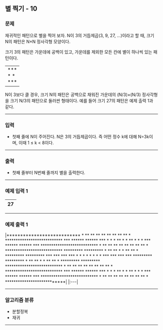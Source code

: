별 찍기 - 10
-------------
### 문제

재귀적인 패턴으로 별을 찍어 보자. N이 3의 거듭제곱(3, 9, 27, ...)이라고 할 때, 크기 N의 패턴은 N×N 정사각형 모양이다.

크기 3의 패턴은 가운데에 공백이 있고, 가운데를 제외한 모든 칸에 별이 하나씩 있는 패턴이다.

<table>
    <tr>
        <td>
            ***</br>
            * *</br>
            ***
        </td>
    </tr>
</table>

N이 3보다 클 경우, 크기 N의 패턴은 공백으로 채워진 가운데의 (N/3)×(N/3) 정사각형을 크기 N/3의 패턴으로 둘러싼 형태이다. 예를 들어 크기 27의 패턴은 예제 출력 1과 같다.

- - -

### 입력
* 첫째 줄에 N이 주어진다. N은 3의 거듭제곱이다. 즉 어떤 정수 k에 대해 N=3k이며, 이때 1 ≤ k < 8이다.

- - -

### 출력
* 첫째 줄부터 N번째 줄까지 별을 출력한다.

- - -

### 예제 입력 1
|27|
|:---|

- - -

### 예제 출력 1
|\*\*\*\*\*\*\*\*\*\*\*\*\*\*\*\*\*\*\*\*\*\*\*\*\*\*\*
\* \*\* \*\* \*\* \*\* \*\* \*\* \*\* \*\* \*
\*\*\*\*\*\*\*\*\*\*\*\*\*\*\*\*\*\*\*\*\*\*\*\*\*\*\*
\*\*\*   \*\*\*\*\*\*   \*\*\*\*\*\*   \*\*\*
\* \*   \* \*\* \*   \* \*\* \*   \* \*
\*\*\*   \*\*\*\*\*\*   \*\*\*\*\*\*   \*\*\*
\*\*\*\*\*\*\*\*\*\*\*\*\*\*\*\*\*\*\*\*\*\*\*\*\*\*\*
\* \*\* \*\* \*\* \*\* \*\* \*\* \*\* \*\* \*
\*\*\*\*\*\*\*\*\*\*\*\*\*\*\*\*\*\*\*\*\*\*\*\*\*\*\*
\*\*\*\*\*\*\*\*\*         \*\*\*\*\*\*\*\*\*
\* \*\* \*\* \*         \* \*\* \*\* \*
\*\*\*\*\*\*\*\*\*         \*\*\*\*\*\*\*\*\*
\*\*\*   \*\*\*         \*\*\*   \*\*\*
\* \*   \* \*         \* \*   \* \*
\*\*\*   \*\*\*         \*\*\*   \*\*\*
\*\*\*\*\*\*\*\*\*         \*\*\*\*\*\*\*\*\*
\* \*\* \*\* \*         \* \*\* \*\* \*
\*\*\*\*\*\*\*\*\*         \*\*\*\*\*\*\*\*\*
\*\*\*\*\*\*\*\*\*\*\*\*\*\*\*\*\*\*\*\*\*\*\*\*\*\*\*
\* \*\* \*\* \*\* \*\* \*\* \*\* \*\* \*\* \*
\*\*\*\*\*\*\*\*\*\*\*\*\*\*\*\*\*\*\*\*\*\*\*\*\*\*\*
\*\*\*   \*\*\*\*\*\*   \*\*\*\*\*\*   \*\*\*
\* \*   \* \*\* \*   \* \*\* \*   \* \*
\*\*\*   \*\*\*\*\*\*   \*\*\*\*\*\*   \*\*\*
\*\*\*\*\*\*\*\*\*\*\*\*\*\*\*\*\*\*\*\*\*\*\*\*\*\*\*
\* \*\* \*\* \*\* \*\* \*\* \*\* \*\* \*\* \*
\*\*\*\*\*\*\*\*\*\*\*\*\*\*\*\*\*\*\*\*\*\*\*\*\*\*\*|
|:---|

- - -

### 알고리즘 분류
* 분할정복
* 재귀

- - -